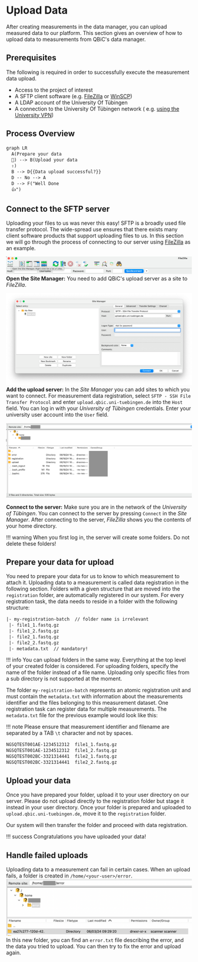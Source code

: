 # Upload Data

After creating measurements in the data manager, you can upload measured data to our platform.
This section gives an overview of how to upload data to measurements from QBiC's data manager.

## Prerequisites

The following is required in order to successfully execute the measurement data upload.

- Access to the project of interest
- A SFTP client software (e.g. [FileZilla](https://filezilla-project.org)
  or [WinSCP](https://winscp.net))
- A LDAP account of the University Of Tübingen
- A connection to the University Of Tübingen network (
  e.g. [using the University VPN](https://uni-tuebingen.de/en/facilities/zentrum-fuer-datenverarbeitung/services/network-services/network-access/remote-access-vpn/))

## Process Overview

```mermaid
graph LR
  A(Prepare your data 
  📝) --> B(Upload your data
  ⇧)
  B --> D{{Data upload successful?}}
  D -- No --> A
  D --> F("Well Done 
  👍")
```

## Connect to the SFTP server

Uploading your files to us was never this easy! SFTP is a broadly used file transfer protocol. The
wide-spread use ensures that there exists many client software products that
support uploading files to us.
In this section we will go through the process of connecting to our server
using [FileZilla](https://filezilla-project.org) as an example.

![An image showing the button leading to the site manager](./images/raw_data_upload_open_site_manager.png)
**Open the Site Manager:** You need to add QBiC's upload server as a site to _FileZilla_.

![An image showing the input fields for a new site. upload.qbic.uni-tuebingen.de is entered in the Host field and SFTP is selected as protocol.](./images/raw_data_upload_add_qbic_site.png)
**Add the upload server:** In the _Site Manager_ you can add sites to which you want to connect. For
measurement data registration, select `SFTP - SSH File Transfer Protocol` and
enter `upload.qbic.uni-tuebingen.de` into the `Host` field.
You can log in with your _University of Tübingen_ credentials. Enter your university user account
into the `User` field.

![An image showing the users home folder. You can see three directories named registration, error and upload.](./images/raw_data_upload_initial_user_directory.png)

**Connect to the server:** Make sure you are in the network of the _University of Tübingen_. You can connect to the server by pressing `Connect` in
the _Site Manager_. After connecting to the server, _FileZilla_ shows you the contents of your home directory.

!!! warning
    When you first log in, the server will create some folders. Do not delete these folders!

## Prepare your data for upload

You need to prepare your data for us to know to which measurement to attach it. Uploading data to a
measurement is called data registration in the following section.
Folders with a given structure that are moved into the `registration` folder, are automatically
registered in our system.
For every registration task, the data needs to reside in a folder with the following structure:

```text
|- my-registration-batch  // folder name is irrelevant
 |- file1_1.fastq.gz
 |- file1_2.fastq.gz
 |- file2_1.fastq.gz
 |- file2_2.fastq.gz
 |- metadata.txt  // mandatory!
```

!!! info
    You can upload folders in the same way. Everything at the top level of your created folder is
    considered. For uploading folders, specify the name of the folder instead of a file name. 
    Uploading only specific files from a sub directory is not supported at the moment.


The folder `my-registration-batch` represents an atomic registration unit and must contain the
`metadata.txt` with information about the measurements identifier and the files belonging to this
measurement
dataset.
One registration task can register data for multiple measurements. The `metadata.txt` file for the
previous example would look like this:

!!! note
    Please ensure that measurement identifier and filename are separated by a TAB `\t` character and not
    by spaces.

```text
NGSQTEST001AE-1234512312  file1_1.fastq.gz
NGSQTEST001AE-1234512312  file1_2.fastq.gz
NGSQTEST002BC-3321314441  file2_1.fastq.gz
NGSQTEST002BC-3321314441  file2_2.fastq.gz
```

## Upload your data

Once you have prepared your folder, upload it to your user directory on our server. Please do not
upload directly to the registration folder but stage it instead in your user directory.
Once your folder is prepared and uploaded to `upload.qbic.uni-tuebingen.de`, move it to
the `registration` folder.

Our system will then transfer the folder and proceed with data registration.

!!! success
    Congratulations you have uploaded your data!

## Handle failed uploads

Uploading data to a measurement can fail in certain cases. When an upload fails, a folder is created
in  `/home/<your-user>/error`.
![An image showing the error folder. It contains a directory with a long name.](./images/raw_data_upload_error_directory.png)
In this new folder, you can find an `error.txt` file describing the error, and the data you tried to upload.
You can then try to fix the error and upload again.
